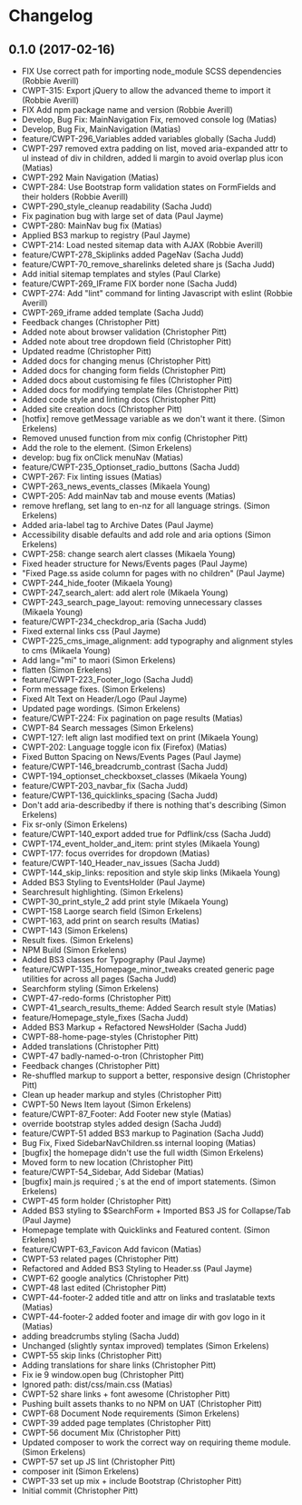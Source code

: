 # Changelog

## 0.1.0 (2017-02-16)

* FIX Use correct path for importing node_module SCSS dependencies (Robbie Averill)
* CWPT-315: Export jQuery to allow the advanced theme to import it (Robbie Averill)
* FIX Add npm package name and version (Robbie Averill)
* Develop, Bug Fix: MainNavigation Fix, removed console log (Matias)
* Develop, Bug Fix, MainNavigation (Matias)
* feature/CWPT-296_Variables added variables globally (Sacha Judd)
* CWPT-297 removed extra padding on list, moved aria-expanded attr to ul instead of div in children, added li margin to avoid overlap plus icon (Matias)
* CWPT-292 Main Navigation (Matias)
* CWPT-284: Use Bootstrap form validation states on FormFields and their holders (Robbie Averill)
* CWPT-290_style_cleanup readability (Sacha Judd)
* Fix pagination bug with large set of data (Paul Jayme)
* CWPT-280: MainNav bug fix (Matias)
* Applied BS3 markup to registry (Paul Jayme)
* CWPT-214: Load nested sitemap data with AJAX (Robbie Averill)
* feature/CWPT-278_Skiplinks added PageNav (Sacha Judd)
* feature/CWPT-70_remove_sharelinks deleted share js (Sacha Judd)
* Add initial sitemap templates and styles (Paul Clarke)
* feature/CWPT-269_IFrame FIX border none (Sacha Judd)
* CWPT-274: Add "lint" command for linting Javascript with eslint (Robbie Averill)
* CWPT-269_iframe added template (Sacha Judd)
* Feedback changes (Christopher Pitt)
* Added note about browser validation (Christopher Pitt)
* Added note about tree dropdown field (Christopher Pitt)
* Updated readme (Christopher Pitt)
* Added docs for changing menus (Christopher Pitt)
* Added docs for changing form fields (Christopher Pitt)
* Added docs about customising fe files (Christopher Pitt)
* Added docs for modifying template files (Christopher Pitt)
* Added code style and linting docs (Christopher Pitt)
* Added site creation docs (Christopher Pitt)
* [hotfix] remove getMessage variable as we don't want it there. (Simon Erkelens)
* Removed unused function from mix config (Christopher Pitt)
* Add the role to the element. (Simon Erkelens)
* develop: bug fix onClick menuNav (Matias)
* feature/CWPT-235_Optionset_radio_buttons (Sacha Judd)
* CWPT-267: Fix linting issues (Matias)
* CWPT-263_news_events_classes (Mikaela Young)
* CWPT-205: Add mainNav tab and mouse events (Matias)
* remove hreflang, set lang to en-nz for all language strings. (Simon Erkelens)
* Added aria-label tag to Archive Dates (Paul Jayme)
* Accessibility disable defaults and add role and aria options (Simon Erkelens)
* CWPT-258: change search alert classes (Mikaela Young)
* Fixed header structure for News/Events pages (Paul Jayme)
* "Fixed Page.ss aside column for pages with no children" (Paul Jayme)
* CWPT-244_hide_footer (Mikaela Young)
* CWPT-247_search_alert: add alert role (Mikaela Young)
* CWPT-243_search_page_layout: removing unnecessary classes (Mikaela Young)
* feature/CWPT-234_checkdrop_aria (Sacha Judd)
* Fixed external links css (Paul Jayme)
* CWPT-225_cms_image_alignment: add typography and alignment styles to cms (Mikaela Young)
* Add lang="mi" to maori (Simon Erkelens)
* flatten (Simon Erkelens)
* feature/CWPT-223_Footer_logo (Sacha Judd)
* Form message fixes. (Simon Erkelens)
* Fixed Alt Text on Header/Logo (Paul Jayme)
* Updated page wordings. (Simon Erkelens)
* feature/CWPT-224: Fix pagination on page results (Matias)
* CWPT-84 Search messages (Simon Erkelens)
* CWPT-127: left align last modified text on print (Mikaela Young)
* CWPT-202: Language toggle icon fix (Firefox) (Matias)
* Fixed Button Spacing on News/Events Pages (Paul Jayme)
* feature/CWPT-146_breadcrumb_contrast (Sacha Judd)
* CWPT-194_optionset_checkboxset_classes (Mikaela Young)
* feature/CWPT-203_navbar_fix (Sacha Judd)
* feature/CWPT-136_quicklinks_spacing (Sacha Judd)
* Don't add aria-describedby if there is nothing that's describing (Simon Erkelens)
* Fix sr-only (Simon Erkelens)
* feature/CWPT-140_export added true for Pdflink/css (Sacha Judd)
* CWPT-174_event_holder_and_item: print styles (Mikaela Young)
* CWPT-177: focus overrides for dropdown (Matias)
* feature/CWPT-140_Header_nav_issues (Sacha Judd)
* CWPT-144_skip_links: reposition and style skip links (Mikaela Young)
* Added BS3 Styling to EventsHolder (Paul Jayme)
* Searchresult highlighting. (Simon Erkelens)
* CWPT-30_print_style_2 add print style (Mikaela Young)
* CWPT-158 Laorge search field (Simon Erkelens)
* CWPT-163, add print on search results (Matias)
* CWPT-143 (Simon Erkelens)
* Result fixes. (Simon Erkelens)
* NPM Build (Simon Erkelens)
* Added BS3 classes for Typography (Paul Jayme)
* feature/CWPT-135_Homepage_minor_tweaks created generic page utilities for across all pages (Sacha Judd)
* Searchform styling (Simon Erkelens)
* CWPT-47-redo-forms (Christopher Pitt)
* CWPT-41_search_results_theme: Added Search result style (Matias)
* feature/Homepage_style_fixes (Sacha Judd)
* Added BS3 Markup + Refactored NewsHolder (Sacha Judd)
* CWPT-88-home-page-styles (Christopher Pitt)
* Added translations (Christopher Pitt)
* CWPT-47 badly-named-o-tron (Christopher Pitt)
* Feedback changes (Christopher Pitt)
* Re-shuffled markup to support a better, responsive design (Christopher Pitt)
* Clean up header markup and styles (Christopher Pitt)
* CWPT-50 News Item layout (Simon Erkelens)
* feature/CWPT-87_Footer: Add Footer new style (Matias)
* override bootstrap styles added design (Sacha Judd)
* feature/CWPT-51 added BS3 markup to Pagination (Sacha Judd)
* Bug Fix, Fixed SidebarNavChildren.ss internal looping (Matias)
* [bugfix] the homepage didn't use the full width (Simon Erkelens)
* Moved form to new location (Christopher Pitt)
* feature/CWPT-54_Sidebar, Add Sidebar (Matias)
* [bugfix] main.js required ;`s at the end of import statements. (Simon Erkelens)
* CWPT-45 form holder (Christopher Pitt)
* Added BS3 styling to $SearchForm + Imported BS3 JS for Collapse/Tab (Paul Jayme)
* Homepage template with Quicklinks and Featured content. (Simon Erkelens)
* feature/CWPT-63_Favicon Add favicon (Matias)
* CWPT-53 related pages (Christopher Pitt)
* Refactored and Added BS3 Styling to Header.ss (Paul Jayme)
* CWPT-62 google analytics (Christopher Pitt)
* CWPT-48 last edited (Christopher Pitt)
* CWPT-44-footer-2 added title and attr on links and traslatable texts (Matias)
* CWPT-44-footer-2 added footer and image dir with gov logo in it (Matias)
* adding breadcrumbs styling (Sacha Judd)
* Unchanged (slightly syntax improved) templates (Simon Erkelens)
* CWPT-55 skip links (Christopher Pitt)
* Adding translations for share links (Christopher Pitt)
* Fix ie 9 window.open bug (Christopher Pitt)
* Ignored path: dist/css/main.css (Matias)
* CWPT-52 share links + font awesome (Christopher Pitt)
* Pushing built assets thanks to no NPM on UAT (Christopher Pitt)
* CWPT-68 Document Node requirements (Simon Erkelens)
* CWPT-39 added page templates (Christopher Pitt)
* CWPT-56 document Mix (Christopher Pitt)
* Updated composer to work the correct way on requiring theme module. (Simon Erkelens)
* CWPT-57 set up JS lint (Christopher Pitt)
* composer init (Simon Erkelens)
* CWPT-33 set up mix + include Bootstrap (Christopher Pitt)
* Initial commit (Christopher Pitt)

